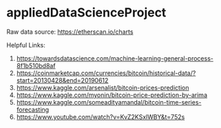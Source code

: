 # appliedDataScienceProject


Raw data source: https://etherscan.io/charts

Helpful Links:
1. https://towardsdatascience.com/machine-learning-general-process-8f1b510bd8af
2. https://coinmarketcap.com/currencies/bitcoin/historical-data/?start=20130428&end=20190612
3. https://www.kaggle.com/arsenalist/bitcoin-prices-prediction
4. https://www.kaggle.com/myonin/bitcoin-price-prediction-by-arima
5. https://www.kaggle.com/someadityamandal/bitcoin-time-series-forecasting
6. https://www.youtube.com/watch?v=KvZ2KSxlWBY&t=752s

